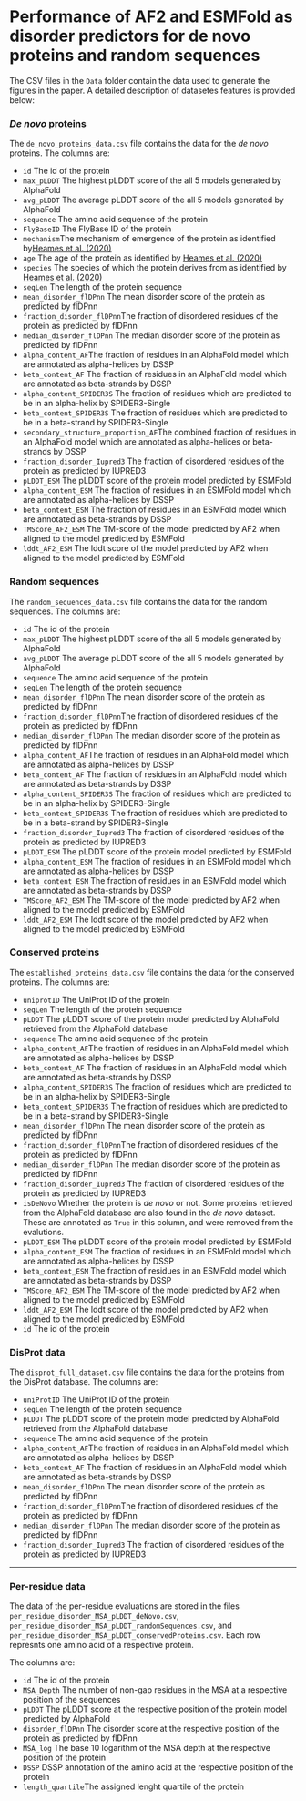 # Performance of AF2 and ESMFold as disorder predictors for de novo proteins and random sequences

The CSV files in the `Data` folder contain the data used to generate the figures in the paper. A detailed description of datasetes features is provided below:

### *De novo* proteins

The `de_novo_proteins_data.csv` file contains the data for the *de novo* proteins. The columns are:
- `id` The id of the protein
- `max_pLDDT` The highest pLDDT score of the all 5 models generated by AlphaFold
- `avg_pLDDT` The average pLDDT score of the all 5 models generated by AlphaFold
- `sequence` The amino acid sequence of the protein
- `FlyBaseID` The FlyBase ID of the protein
- `mechanism`The mechanism of emergence of the protein as identified by[Heames et al. (2020)](https://link.springer.com/article/10.1007/s00239-020-09939-z)
- `age` The age of the protein as identified by [Heames et al. (2020)](https://link.springer.com/article/10.1007/s00239-020-09939-z)
- `species` The species of which the protein derives from as identified by [Heames et al. (2020)](https://link.springer.com/article/10.1007/s00239-020-09939-z)
- `seqLen` The length of the protein sequence
- `mean_disorder_flDPnn` The mean disorder score of the protein as predicted by flDPnn
- `fraction_disorder_flDPnn`The fraction of disordered residues of the protein as predicted by flDPnn
- `median_disorder_flDPnn` The median disorder score of the protein as predicted by flDPnn
- `alpha_content_AF`The fraction of residues in an AlphaFold model which are annotated as alpha-helices by DSSP
- `beta_content_AF` The fraction of residues in an AlphaFold model which are annotated as beta-strands by DSSP
- `alpha_content_SPIDER3S` The fraction of residues which are predicted to be in an alpha-helix by SPIDER3-Single
- `beta_content_SPIDER3S` The fraction of residues which are predicted to be in a beta-strand by SPIDER3-Single
- `secondary_structure_proportion_AF`The combined fraction of residues in an AlphaFold model which are annotated as alpha-helices or beta-strands by DSSP
- `fraction_disorder_Iupred3` The fraction of disordered residues of the protein as predicted by IUPRED3
- `pLDDT_ESM` The pLDDT score of the protein model predicted by ESMFold
- `alpha_content_ESM` The fraction of residues in an ESMFold model which are annotated as alpha-helices by DSSP
- `beta_content_ESM` The fraction of residues in an ESMFold model which are annotated as beta-strands by DSSP
- `TMScore_AF2_ESM` The TM-score of the model predicted by AF2 when aligned to the model predicted by ESMFold
- `lddt_AF2_ESM` The lddt score of the model predicted by AF2 when aligned to the model predicted by ESMFold

### Random sequences

The `random_sequences_data.csv` file contains the data for the random sequences. The columns are:
- `id` The id of the protein
- `max_pLDDT` The highest pLDDT score of the all 5 models generated by AlphaFold
- `avg_pLDDT` The average pLDDT score of the all 5 models generated by AlphaFold
- `sequence` The amino acid sequence of the protein
- `seqLen` The length of the protein sequence
- `mean_disorder_flDPnn` The mean disorder score of the protein as predicted by flDPnn
- `fraction_disorder_flDPnn`The fraction of disordered residues of the protein as predicted by flDPnn
- `median_disorder_flDPnn` The median disorder score of the protein as predicted by flDPnn
- `alpha_content_AF`The fraction of residues in an AlphaFold model which are annotated as alpha-helices by DSSP
- `beta_content_AF` The fraction of residues in an AlphaFold model which are annotated as beta-strands by DSSP
- `alpha_content_SPIDER3S` The fraction of residues which are predicted to be in an alpha-helix by SPIDER3-Single
- `beta_content_SPIDER3S` The fraction of residues which are predicted to be in a beta-strand by SPIDER3-Single
- `fraction_disorder_Iupred3` The fraction of disordered residues of the protein as predicted by IUPRED3
- `pLDDT_ESM` The pLDDT score of the protein model predicted by ESMFold
- `alpha_content_ESM` The fraction of residues in an ESMFold model which are annotated as alpha-helices by DSSP
- `beta_content_ESM` The fraction of residues in an ESMFold model which are annotated as beta-strands by DSSP
- `TMScore_AF2_ESM` The TM-score of the model predicted by AF2 when aligned to the model predicted by ESMFold
- `lddt_AF2_ESM` The lddt score of the model predicted by AF2 when aligned to the model predicted by ESMFold

### Conserved proteins

The `established_proteins_data.csv` file contains the data for the conserved proteins. The columns are:
- `uniprotID` The UniProt ID of the protein
- `seqLen` The length of the protein sequence
- `pLDDT` The pLDDT score of the protein model predicted by AlphaFold retrieved from the AlphaFold database
- `sequence` The amino acid sequence of the protein
- `alpha_content_AF`The fraction of residues in an AlphaFold model which are annotated as alpha-helices by DSSP
- `beta_content_AF` The fraction of residues in an AlphaFold model which are annotated as beta-strands by DSSP
- `alpha_content_SPIDER3S` The fraction of residues which are predicted to be in an alpha-helix by SPIDER3-Single
- `beta_content_SPIDER3S` The fraction of residues which are predicted to be in a beta-strand by SPIDER3-Single
- `mean_disorder_flDPnn` The mean disorder score of the protein as predicted by flDPnn
- `fraction_disorder_flDPnn`The fraction of disordered residues of the protein as predicted by flDPnn
- `median_disorder_flDPnn` The median disorder score of the protein as predicted by flDPnn
- `fraction_disorder_Iupred3` The fraction of disordered residues of the protein as predicted by IUPRED3
- `isDeNovo` Whether the protein is *de novo* or not. Some proteins retrieved from the AlphaFold database are also found in the *de novo* dataset. These are annotated as `True` in this column, and were removed from the evalutions.
- `pLDDT_ESM` The pLDDT score of the protein model predicted by ESMFold
- `alpha_content_ESM` The fraction of residues in an ESMFold model which are annotated as alpha-helices by DSSP
- `beta_content_ESM` The fraction of residues in an ESMFold model which are annotated as beta-strands by DSSP
- `TMScore_AF2_ESM` The TM-score of the model predicted by AF2 when aligned to the model predicted by ESMFold
- `lddt_AF2_ESM` The lddt score of the model predicted by AF2 when aligned to the model predicted by ESMFold
- `id` The id of the protein

### DisProt data

The `disprot_full_dataset.csv` file contains the data for the proteins from the DisProt database. The columns are:
- `uniProtID` The UniProt ID of the protein
- `seqLen` The length of the protein sequence
- `pLDDT` The pLDDT score of the protein model predicted by AlphaFold retrieved from the AlphaFold database
- `sequence` The amino acid sequence of the protein
- `alpha_content_AF`The fraction of residues in an AlphaFold model which are annotated as alpha-helices by DSSP
- `beta_content_AF` The fraction of residues in an AlphaFold model which are annotated as beta-strands by DSSP
- `mean_disorder_flDPnn` The mean disorder score of the protein as predicted by flDPnn
- `fraction_disorder_flDPnn`The fraction of disordered residues of the protein as predicted by flDPnn
- `median_disorder_flDPnn` The median disorder score of the protein as predicted by flDPnn
- `fraction_disorder_Iupred3` The fraction of disordered residues of the protein as predicted by IUPRED3

----------------

### Per-residue data

The data of the per-residue evaluations are stored in the files `per_residue_disorder_MSA_pLDDT_deNovo.csv`, `per_residue_disorder_MSA_pLDDT_randomSequences.csv`, and `per_residue_disorder_MSA_pLDDT_conservedProteins.csv`. Each row represnts one amino acid of a respective protein.

The columns are:
- `id` The id of the protein
- `MSA_Depth` The number of non-gap residues in the MSA at a respective position of the sequences
- `pLDDT` The pLDDT score at the respective position of the protein model predicted by AlphaFold
- `disorder_flDPnn` The disorder score at the respective position of the protein as predicted by flDPnn
- `MSA_log` The base 10 logarithm of the MSA depth at the respective position of the protein
- `DSSP` DSSP annotation of the amino acid at the respective position of the protein
- `length_quartile`The assigned lenght quartile of the protein



